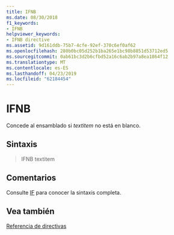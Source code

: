 ```yaml
---
title: IFNB
ms.date: 08/30/2018
f1_keywords:
- IFNB
helpviewer_keywords:
- IFNB directive
ms.assetid: 9d161ddb-75b7-4cfe-92ef-370c6ef0af62
ms.openlocfilehash: 280b0bc05d252b1ba265e1bc98b8851d53712ed5
ms.sourcegitcommit: 0ab61bc3d2b6cfbd52a16c6ab2b97a8ea1864f12
ms.translationtype: MT
ms.contentlocale: es-ES
ms.lasthandoff: 04/23/2019
ms.locfileid: "62184454"
---
```

# <a name="ifnb"></a>IFNB

Concede al ensamblado si *textitem* no está en blanco.

## <a name="syntax"></a>Sintaxis

> IFNB textitem

## <a name="remarks"></a>Comentarios

Consulte [IF](../../assembler/masm/if-masm.md) para conocer la sintaxis completa.

## <a name="see-also"></a>Vea también

[Referencia de directivas](../../assembler/masm/directives-reference.md)<br/>